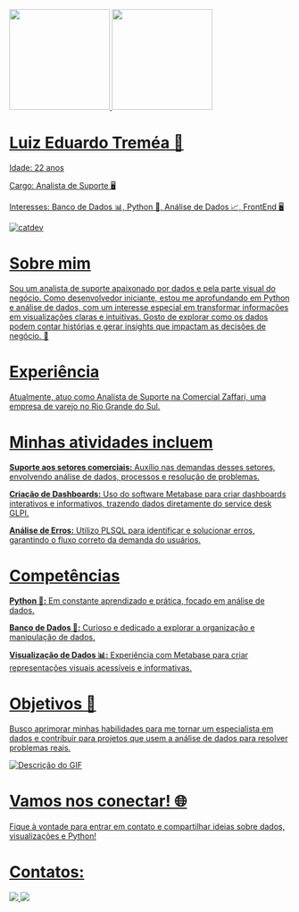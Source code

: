<div>
<a href="https://github.com/EduTremea">
<img loading="lazy" height="180em" src="https://github-readme-stats.vercel.app/api/top-langs/?username=EduTremea&layout=compact&langs_count=7&theme=dracula"/>
<img loading="lazy" height="180em" src="https://github-readme-stats.vercel.app/api?username=EduTremea&show_icons=true&theme=dracula&include_all_commits=true&count_private=true"/>
</div>

# Luiz Eduardo Treméa 👋
<p>Idade: 22 anos
<p>Cargo: Analista de Suporte 🖥️
<p>Interesses: Banco de Dados 📊, Python 🐍, Análise de Dados 📈, FrontEnd 🖥️

![catdev](https://media1.tenor.com/m/N-fJ0Azh_ykAAAAd/cat-computer.gif)

# Sobre mim
Sou um analista de suporte apaixonado por dados e pela parte visual do negócio. Como desenvolvedor iniciante, estou me aprofundando em Python e análise de dados, com um interesse especial em transformar informações em visualizações claras e intuitivas. Gosto de explorar como os dados podem contar histórias e gerar insights que impactam as decisões de negócio. 🚀


# Experiência
Atualmente, atuo como Analista de Suporte na Comercial Zaffari, uma empresa de varejo no Rio Grande do Sul. 

# Minhas atividades incluem
<p><b>Suporte aos setores comerciais:</b> Auxílio nas demandas desses setores, envolvendo análise de dados, processos e resolução de problemas.
<p><b>Criação de Dashboards:</b> Uso do software Metabase para criar dashboards interativos e informativos, trazendo dados diretamente do service desk GLPI.
<p><b>Análise de Erros:</b> Utilizo PLSQL para identificar e solucionar erros, garantindo o fluxo correto da demanda do usuários.

# Competências
<p><b>Python 🐍:</b> Em constante aprendizado e prática, focado em análise de dados.
<p><b>Banco de Dados 💾:</b>  Curioso e dedicado a explorar a organização e manipulação de dados.
<p><b>Visualização de Dados 📊:</b>  Experiência com Metabase para criar representações visuais acessíveis e informativas.

# Objetivos 🎯
Busco aprimorar minhas habilidades para me tornar um especialista em dados e contribuir para projetos que usem a análise de dados para resolver problemas reais.

![Descrição do GIF](https://media1.tenor.com/m/lvLaG5hPCncAAAAd/data-analysis.gif)

# Vamos nos conectar! 🌐
Fique à vontade para entrar em contato e compartilhar ideias sobre dados, visualizações e Python!


# Contatos:

<div>
  <a href="https://www.instagram.com/edu.tremea/?hl=pt-br" target="_blank">
    <img loading="lazy" src="https://img.shields.io/badge/-Instagram-%23E4405F?style=for-the-badge&logo=instagram&logoColor=white">
  </a>
  <a href="https://www.linkedin.com/in/luiz-eduardo-trem%C3%A9a-889587234/" target="_blank">
    <img loading="lazy" src="https://img.shields.io/badge/-LinkedIn-%230077B5?style=for-the-badge&logo=linkedin&logoColor=white">
  </a>
</div>




